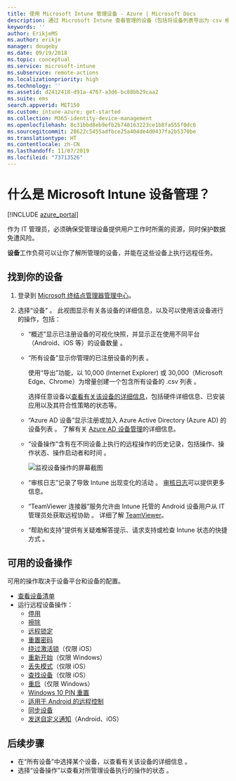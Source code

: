 ```yaml
---
title: 使用 Microsoft Intune 管理设备 - Azure | Microsoft Docs
description: 通过 Microsoft Intune 查看管理的设备（包括将设备列表导出为 csv 格式）、查看已加入 Azure Active Directory 的设备、查看对设备进行的操作的更改日志、使用 TeamViewer 连接器允许 IT 管理员远程对 Android 进行故障排除，以及查看可以在设备上运行的所有操作。
keywords: ''
author: ErikjeMS
ms.author: erikje
manager: dougeby
ms.date: 09/19/2018
ms.topic: conceptual
ms.service: microsoft-intune
ms.subservice: remote-actions
ms.localizationpriority: high
ms.technology: ''
ms.assetid: d2412418-d91a-4767-a3d6-bc88bb29caa2
ms.suite: ems
search.appverid: MET150
ms.custom: intune-azure; get-started
ms.collection: M365-identity-device-management
ms.openlocfilehash: 8c31bbd8eb9efb2b748163223ce1b8fa555f0dc6
ms.sourcegitcommit: 28622c5455adfbce25a404de4d0437fa2b5370be
ms.translationtype: HT
ms.contentlocale: zh-CN
ms.lasthandoff: 11/07/2019
ms.locfileid: "73713526"
---
```

# <a name="what-is-microsoft-intune-device-management"></a>什么是 Microsoft Intune 设备管理？

[!INCLUDE [azure_portal](../includes/azure_portal.md)]

作为 IT 管理员，必须确保受管理设备提供用户工作时所需的资源，同时保护数据免遭风险。

**设备**工作负荷可以让你了解所管理的设备，并能在这些设备上执行远程任务。

## <a name="get-to-your-devices"></a>找到你的设备

1. 登录到 [Microsoft 终结点管理器管理中心](https://go.microsoft.com/fwlink/?linkid=2109431)。
3. 选择“设备”  。 此视图显示有关各设备的详细信息，以及可以使用该设备进行的操作，包括：

   - “概述”显示已注册设备的可视化快照，并显示正在使用不同平台（Android、iOS 等）的设备数量  。
   - “所有设备”显示你管理的已注册设备的列表  。

     使用“导出”功能，以 10,000 (Internet Explorer) 或 30,000（Microsoft Edge、Chrome）为增量创建一个包含所有设备的 .csv 列表  。

     选择任意设备以[查看有关该设备的详细信息](device-inventory.md)，包括硬件详细信息、已安装应用以及其符合性策略的状态等。

   - “Azure AD 设备”显示注册或加入 Azure Active Directory (Azure AD) 的设备列表  。 了解有关 [Azure AD 设备管理](https://docs.microsoft.com/azure/active-directory/device-management-introduction)的详细信息。
   - “设备操作”含有在不同设备上执行的远程操作的历史记录，包括操作、操作状态、操作启动者和时间  。

     ![监视设备操作的屏幕截图](./media/device-management/monitor-device-actions.png)

   - “审核日志”记录了导致 Intune 出现变化的活动  。 [审核日志](../fundamentals/monitor-audit-logs.md)可以提供更多信息。
   - “TeamViewer 连接器”服务允许由 Intune 托管的 Android 设备用户从 IT 管理员处获取远程协助  。 详细了解 [TeamViewer](teamviewer-support.md)。
   - “帮助和支持”提供有关疑难解答提示、请求支持或检查 Intune 状态的快捷方式  。

## <a name="available-device-actions"></a>可用的设备操作
可用的操作取决于设备平台和设备的配置。

- [查看设备清单](device-inventory.md)
- 运行远程设备操作：
  - [停用](devices-wipe.md#retire)
  - [擦除](devices-wipe.md#wipe)
  - [远程锁定](device-remote-lock.md)
  - [重置密码](device-passcode-reset.md)
  - [绕过激活锁](device-activation-lock-bypass.md)（仅限 iOS）
  - [重新开始](device-fresh-start.md)（仅限 Windows）
  - [丢失模式](device-lost-mode.md)（仅限 iOS）
  - [查找设备](device-locate.md)（仅限 iOS）
  - [重启](device-restart.md)（仅限 Windows）
  - [Windows 10 PIN 重置](device-windows-pin-reset.md)
  - [适用于 Android 的远程控制](teamviewer-support.md)
  - [同步设备](device-sync.md)
  - [发送自定义通知](custom-notifications.md#send-a-custom-notification-to-a-single-device)（Android、iOS）

## <a name="next-steps"></a>后续步骤

- 在“所有设备”中选择某个设备，以查看有关该设备的详细信息  。
- 选择“设备操作”以查看对所管理设备执行的操作的状态  。
